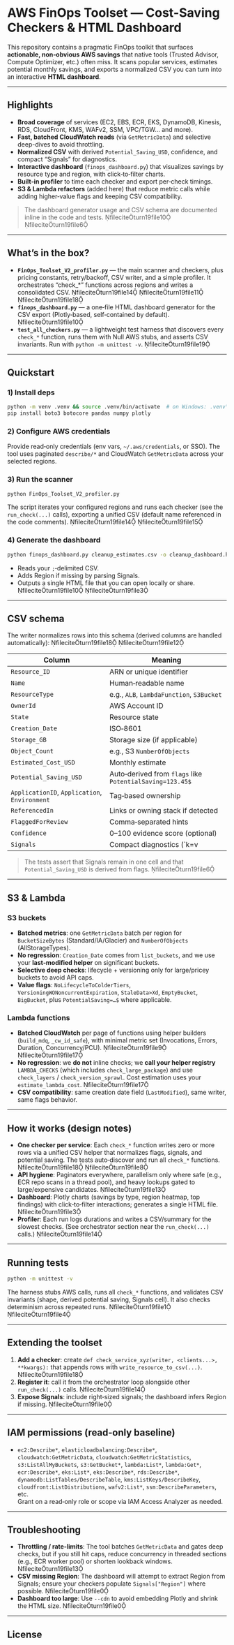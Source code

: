 # AWS FinOps Toolset — Cost-Saving Checkers & HTML Dashboard

This repository contains a pragmatic FinOps toolkit that surfaces **actionable, non‑obvious AWS savings** that native tools (Trusted Advisor, Compute Optimizer, etc.) often miss. It scans popular services, estimates potential monthly savings, and exports a normalized CSV you can turn into an interactive **HTML dashboard**.

---

## Highlights

- **Broad coverage** of services (EC2, EBS, ECR, EKS, DynamoDB, Kinesis, RDS, CloudFront, KMS, WAFv2, SSM, VPC/TGW… and more).
- **Fast, batched CloudWatch reads** (via `GetMetricData`) and selective deep-dives to avoid throttling.
- **Normalized CSV** with derived `Potential_Saving_USD`, confidence, and compact “Signals” for diagnostics.
- **Interactive dashboard** (`finops_dashboard.py`) that visualizes savings by resource type and region, with click‑to‑filter charts.
- **Built‑in profiler** to time each checker and export per‑check timings.
- **S3 & Lambda refactors** (added here) that reduce metric calls while adding higher‑value flags and keeping CSV compatibility.

> The dashboard generator usage and CSV schema are documented inline in the code and tests. fileciteturn19file10 fileciteturn19file6

---

## What’s in the box?

- **`FinOps_Toolset_V2_profiler.py`** — the main scanner and checkers, plus pricing constants, retry/backoff, CSV writer, and a simple profiler. It orchestrates “check_*” functions across regions and writes a consolidated CSV. fileciteturn19file14 fileciteturn19file11 fileciteturn19file18
- **`finops_dashboard.py`** — a one‑file HTML dashboard generator for the CSV export (Plotly‑based, self‑contained by default). fileciteturn19file10
- **`test_all_checkers.py`** — a lightweight test harness that discovers every `check_*` function, runs them with Null AWS stubs, and asserts CSV invariants. Run with `python -m unittest -v`. fileciteturn19file19

---

## Quickstart

### 1) Install deps

```bash
python -m venv .venv && source .venv/bin/activate  # on Windows: .venv\Scripts\activate
pip install boto3 botocore pandas numpy plotly
```

### 2) Configure AWS credentials

Provide read‑only credentials (env vars, `~/.aws/credentials`, or SSO). The tool uses paginated `describe/*` and CloudWatch `GetMetricData` across your selected regions.

### 3) Run the scanner

```bash
python FinOps_Toolset_V2_profiler.py
```

The script iterates your configured regions and runs each checker (see the `run_check(...)` calls), exporting a unified CSV (default name referenced in the code comments). fileciteturn19file14 fileciteturn19file15

### 4) Generate the dashboard

```bash
python finops_dashboard.py cleanup_estimates.csv -o cleanup_dashboard.html --top 25
```

- Reads your `;`‑delimited CSV.
- Adds Region if missing by parsing Signals.
- Outputs a single HTML file that you can open locally or share. fileciteturn19file10 fileciteturn19file3

---

## CSV schema

The writer normalizes rows into this schema (derived columns are handled automatically): fileciteturn19file18 fileciteturn19file12

| Column | Meaning |
|---|---|
| `Resource_ID` | ARN or unique identifier |
| `Name` | Human‑readable name |
| `ResourceType` | e.g., `ALB`, `LambdaFunction`, `S3Bucket` |
| `OwnerId` | AWS Account ID |
| `State` | Resource state |
| `Creation_Date` | ISO‑8601 |
| `Storage_GB` | Storage size (if applicable) |
| `Object_Count` | e.g., S3 `NumberOfObjects` |
| `Estimated_Cost_USD` | Monthly estimate |
| `Potential_Saving_USD` | Auto‑derived from `flags` like `PotentialSaving=123.45$` |
| `ApplicationID`, `Application`, `Environment` | Tag‑based ownership |
| `ReferencedIn` | Links or owning stack if detected |
| `FlaggedForReview` | Comma‑separated hints |
| `Confidence` | 0–100 evidence score (optional) |
| `Signals` | Compact diagnostics (`k=v | k=v`) kept in **one cell** |

> The tests assert that Signals remain in one cell and that `Potential_Saving_USD` is derived from flags. fileciteturn19file6

---

## S3 & Lambda

### S3 buckets
- **Batched metrics**: one `GetMetricData` batch per region for `BucketSizeBytes` (Standard/IA/Glacier) and `NumberOfObjects` (AllStorageTypes).  
- **No regression**: `Creation_Date` comes from `list_buckets`, and we use your **last‑modified helper** on significant buckets.
- **Selective deep checks**: lifecycle + versioning only for large/pricey buckets to avoid API caps.
- **Value flags**: `NoLifecycleToColderTiers`, `VersioningWONoncurrentExpiration`, `StaleData>Xd`, `EmptyBucket`, `BigBucket`, plus `PotentialSaving=…$` where applicable.

### Lambda functions
- **Batched CloudWatch** per page of functions using helper builders (`build_mdq`, `_cw_id_safe`), with minimal metric set (Invocations, Errors, Duration, Concurrency/PCU). fileciteturn19file9 fileciteturn19file17
- **No regression**: we **do not** inline checks; we **call your helper registry** `LAMBDA_CHECKS` (which includes `check_large_package`) and use `check_layers` / `check_version_sprawl`. Cost estimation uses your `estimate_lambda_cost`. fileciteturn19file17
- **CSV compatibility**: same creation date field (`LastModified`), same writer, same flags behavior.

---

## How it works (design notes)

- **One checker per service**: Each `check_*` function writes zero or more rows via a unified CSV helper that normalizes flags, signals, and potential saving. The tests auto‑discover and run all `check_*` functions. fileciteturn19file18 fileciteturn19file8
- **API hygiene**: Paginators everywhere, parallelism only where safe (e.g., ECR repo scans in a thread pool), and heavy lookups gated to large/expensive candidates. fileciteturn19file13
- **Dashboard**: Plotly charts (savings by type, region heatmap, top findings) with click‑to‑filter interactions; generates a single HTML file. fileciteturn19file3
- **Profiler**: Each run logs durations and writes a CSV/summary for the slowest checks. (See orchestrator section near the `run_check(...)` calls.) fileciteturn19file14

---

## Running tests

```bash
python -m unittest -v
```

The harness stubs AWS calls, runs all `check_*` functions, and validates CSV invariants (shape, derived potential saving, Signals cell). It also checks determinism across repeated runs. fileciteturn19file1 fileciteturn19file4

---

## Extending the toolset

1. **Add a checker**: create `def check_service_xyz(writer, <clients...>, **kwargs):` that appends rows with `write_resource_to_csv(...)`. fileciteturn19file18  
2. **Register it**: call it from the orchestrator loop alongside other `run_check(...)` calls. fileciteturn19file14  
3. **Expose Signals**: include right‑sized signals; the dashboard infers Region if missing. fileciteturn19file0

---

## IAM permissions (read‑only baseline)

- `ec2:Describe*`, `elasticloadbalancing:Describe*`, `cloudwatch:GetMetricData`, `cloudwatch:GetMetricStatistics`, `s3:ListAllMyBuckets`, `s3:GetBucket*`, `lambda:List*`, `lambda:Get*`, `ecr:Describe*`, `eks:List*`, `eks:Describe*`, `rds:Describe*`, `dynamodb:ListTables/DescribeTable`, `kms:ListKeys/DescribeKey`, `cloudfront:ListDistributions`, `wafv2:List*`, `ssm:DescribeParameters`, etc.  
Grant on a read‑only role or scope via IAM Access Analyzer as needed.

---

## Troubleshooting

- **Throttling / rate‑limits**: The tool batches `GetMetricData` and gates deep checks, but if you still hit caps, reduce concurrency in threaded sections (e.g., ECR worker pool) or shorten lookback windows. fileciteturn19file13
- **CSV missing Region**: The dashboard will attempt to extract Region from Signals; ensure your checkers populate `Signals["Region"]` where possible. fileciteturn19file0
- **Dashboard too large**: Use `--cdn` to avoid embedding Plotly and shrink the HTML size. fileciteturn19file0

---

## License


